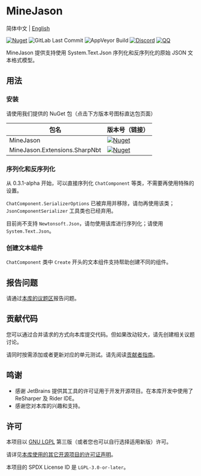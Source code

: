 # MineJason

简体中文 | [English](README-en.md)

[![Nuget](https://img.shields.io/nuget/v/MineJason?style=flat-square&logo=nuget&label=%20)](https://www.nuget.org/packages/MineJason)
![GitLab Last Commit](https://img.shields.io/gitlab/last-commit/WithLithum%2FMineJason?tyle=flat-square)
![AppVeyor Build](https://img.shields.io/appveyor/build/WithLithum/minejason?style=flat-square&logo=appveyor&logoColor=white&label=%20)
[![Discord](https://img.shields.io/discord/1178887806286823424?style=flat-square&logo=discord&logoColor=white&label=%20&color=blue)](https://discord.gg/UFfWb9Rj)
[![QQ](https://img.shields.io/badge/qq%20group-join-blue?style=flat-square
)](https://qm.qq.com/cgi-bin/qm/qr?k=reIRa9w7-vMBemqim7NdREX7vNKirNFo&jump_from=webapi&authKey=UnyZ5LWlfV8g8VCEffm2CShHd9PVPHP5CaXVbxkF2wwZj6FtXGEU/M7jRbU4e/K2)

MineJason 提供支持使用 System.Text.Json 序列化和反序列化的原始 JSON 文本格式模型。

## 用法

### 安装

请使用我们提供的 NuGet 包（点击下方版本号图标直达包页面）

| 包名                          | 版本号（链接）                                                                                                                                                                 |
|-------------------------------|-------------------------------------------------------------------------------------------------------------------------------------------------------------------------------|
| MineJason                     | [![Nuget](https://img.shields.io/nuget/v/MineJason?style=flat-square&logo=nuget&label=%20)](https://www.nuget.org/packages/MineJason)                                         |
| MineJason.Extensions.SharpNbt | [![Nuget](https://img.shields.io/nuget/v/MineJason.Extensions.SharpNbt?style=flat-square&logo=nuget&label=%20)](https://www.nuget.org/packages/MineJason.Extensions.SharpNbt) |

### 序列化和反序列化

从 0.3.1-alpha 开始，可以直接序列化 `ChatComponent` 等类，不需要再使用特殊的设置。

`ChatComponent.SerializerOptions` 已被弃用并移除，请勿再使用该类；`JsonComponentSerializer` 工具类也已经弃用。

目前尚不支持 `Newtonsoft.Json`，请勿使用该库进行序列化；请使用 `System.Text.Json`。

### 创建文本组件

`ChatComponent` 类中 `Create` 开头的文本组件支持帮助创建不同的组件。

## 报告问题

请通过[本库的议题区](https://gitlab.com/WithLithum/MineJason/issues)报告问题。

## 贡献代码

您可以通过合并请求的方式向本库提交代码。但如果改动较大，请先创建相关议题讨论。

请同时按需添加或者更新对应的单元测试。请先阅读[贡献者指南](CONTRIBUTING.md)。

## 鸣谢

- 感谢 JetBrains 提供其工具的许可证用于开发开源项目。在本库开发中使用了 ReSharper 及 Rider IDE。
- 感谢您对本库的兴趣和支持。

## 许可

本项目以 [GNU LGPL](COPYING.LESSER.txt) 第三版（或者您也可以自行选择适用新版）许可。

请详见[本库使用的其它开源项目的许可证声明](ACKNOWLEDGEMENTS.txt)。

本项目的 SPDX License ID 是 `LGPL-3.0-or-later`。
